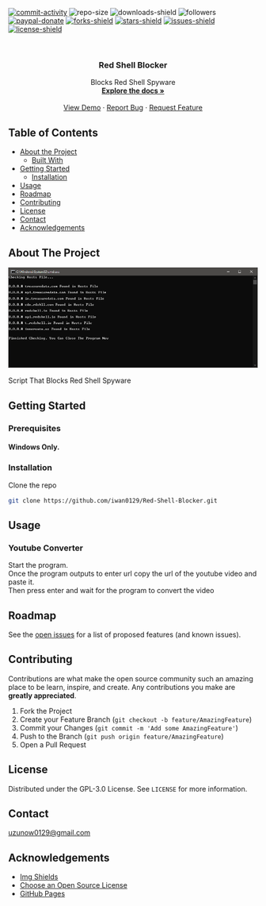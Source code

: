 [![commit-activity]][commit-url]
![repo-size]
![downloads-shield]
![followers]
[![paypal-donate]][paypal-url]
[![forks-shield]][forks-url]
[![stars-shield]][stars-url]
[![issues-shield]][issues-url]
[![license-shield]][license-url]


<!-- PROJECT LOGO -->
<br />
<p align="center">
  <!--
  <a href="https://github.com/iwan0129/Red-Shell-Blocker">
    <img src="images/logo.png" alt="Logo" width="80" height="80">
  </a>
  -->
  
  <h3 align="center">Red Shell Blocker</h3>

  <p align="center">
    Blocks Red Shell Spyware
    <br />
    <a href="https://github.com/iwan0129/Red-Shell-Blocker"><strong>Explore the docs »</strong></a>
    <br />
    <br />
    <a href="https://github.com/iwan0129/Red-Shell-Blocker">View Demo</a>
    ·
    <a href="https://github.com/iwan0129/Red-Shell-Blocker/issues">Report Bug</a>
    ·
    <a href="https://github.com/iwan0129/Red-Shell-Blocker/issues">Request Feature</a>
  </p>
</p>


## Table of Contents

* [About the Project](#about-the-project)
  * [Built With](#built-with)
* [Getting Started](#getting-started)
  <!--* [Prerequisites](#prerequisites)-->
  * [Installation](#installation)
* [Usage](#usage)
* [Roadmap](#roadmap)
* [Contributing](#contributing)
* [License](#license)
* [Contact](#contact)
* [Acknowledgements](#acknowledgements)

## About The Project

![Screenshot]

Script That Blocks Red Shell Spyware

## Getting Started

### Prerequisites

#### Windows Only.

### Installation

Clone the repo
```sh
git clone https://github.com/iwan0129/Red-Shell-Blocker.git
```

## Usage

### Youtube Converter
Start the program.<br>
Once the program outputs to enter url copy the url of the youtube video and paste it.<br>
Then press enter and wait for the program to convert the video<br>

## Roadmap

See the [open issues](https://github.com/iwan0129/Red-Shell-Blocker/issues) for a list of proposed features (and known issues).

## Contributing

Contributions are what make the open source community such an amazing place to be learn, inspire, and create. Any contributions you make are **greatly appreciated**.

1. Fork the Project
2. Create your Feature Branch (`git checkout -b feature/AmazingFeature`)
3. Commit your Changes (`git commit -m 'Add some AmazingFeature'`)
4. Push to the Branch (`git push origin feature/AmazingFeature`)
5. Open a Pull Request

## License

Distributed under the GPL-3.0 License. See `LICENSE` for more information.

## Contact

uzunow0129@gmail.com

## Acknowledgements
* [Img Shields](https://shields.io)
* [Choose an Open Source License](https://choosealicense.com)
* [GitHub Pages](https://pages.github.com)


[contributors-shield]: https://img.shields.io/github/contributors/iwan0129/Red-Shell-Blocker.svg?style=for-the-badge
[contributors-url]: https://github.com/iwan0129/Red-Shell-Blocker/graphs/contributors
[forks-shield]: https://img.shields.io/github/forks/iwan0129/Red-Shell-Blocker.svg?style=for-the-badge
[forks-url]: https://github.com/iwan0129/Red-Shell-Blocker/network/members
[stars-shield]: https://img.shields.io/github/stars/iwan0129/Red-Shell-Blocker.svg?style=for-the-badge
[stars-url]: https://github.com/iwan0129/Red-Shell-Blocker/stargazers
[issues-shield]: https://img.shields.io/github/issues/iwan0129/Red-Shell-Blocker.svg?style=for-the-badge
[issues-url]: https://github.com/iwan0129/Red-Shell-Blocker/issues
[license-shield]: https://img.shields.io/github/license/iwan0129/Red-Shell-Blocker.svg?style=for-the-badge
[license-url]: https://github.com/iwan0129/Red-Shell-Blocker/blob/master/LICENSE
[product-screenshot]: images/screenshot.png
[repo-size]: https://img.shields.io/github/repo-size/iwan0129/Red-Shell-Blocker.svg?label=repository%20size&style=for-the-badge
[commit-activity]: https://img.shields.io/github/commit-activity/m/iwan0129/Red-Shell-Blocker.svg?style=for-the-badge
[commit-url]: https://github.com/iwan0129/Red-Shell-Blocker/commits/master
[followers]: https://img.shields.io/github/followers/iwan0129?style=for-the-badge
[paypal-url]: https://paypal.me/iwan0129?locale.x=en_US
[paypal-donate]: https://img.shields.io/badge/donate-PayPal-104098.svg?style=for-the-badge&logo=PayPal
[downloads-shield]: https://img.shields.io/github/downloads/iwan0129/Red-Shell-Blocker/total.svg?style=for-the-badge
[Screenshot]: Images/Screenshot.png
